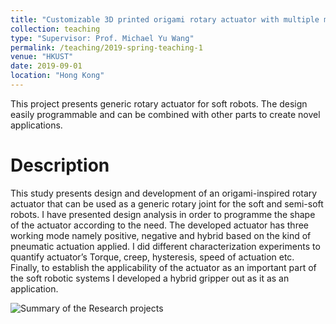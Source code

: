 ```yaml
---
title: "Customizable 3D printed origami rotary actuator with multiple modes"
collection: teaching
type: "Supervisor: Prof. Michael Yu Wang"
permalink: /teaching/2019-spring-teaching-1
venue: "HKUST"
date: 2019-09-01
location: "Hong Kong"
---
```


This project presents generic rotary actuator for soft robots. The design easily programmable and can be combined with other parts to create novel applications.



Description
======
This study presents design and development of an origami-inspired rotary actuator that can be used as a generic rotary joint for the soft and semi-soft robots. I have presented design analysis in order to programme the shape of the actuator according to the need. The developed actuator has three working mode namely positive, negative and hybrid based on the kind of pneumatic actuation applied. I did different characterization experiments to quantify actuator’s Torque, creep, hysteresis, speed of actuation etc. Finally, to establish the applicability of the actuator as an important part of the soft robotic systems I developed a hybrid gripper out as it as an application.

![Summary of the Research projects](https://user-images.githubusercontent.com/63510912/132287630-debcf2e8-e3f0-4567-8fec-bf2ebf9e51fd.jpg)


